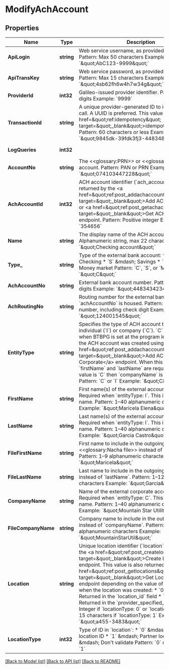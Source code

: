 # ModifyAchAccount

## Properties
Name | Type | Description | Notes
------------ | ------------- | ------------- | -------------
**ApiLogin** | **string** | Web service username, as provided by Galileo. Pattern: Max 50 characters Example: &#x60;\&quot;AbC123-9999\&quot;&#x60; | [optional] [default to AbC123-9999]
**ApiTransKey** | **string** | Web service password, as provided by Galileo. Pattern: Max 15 characters Example: &#x60;\&quot;4sb62fh6w4h7w34g\&quot;&#x60; | [optional] [default to 4sb62fh6w4h7w34g]
**ProviderId** | **int32** | Galileo-issued provider identifier. Pattern: Max 10 digits Example: &#x60;9999&#x60; | [optional] [default to 9999]
**TransactionId** | **string** | A unique provider-generated ID to identify this API call. A UUID is preferred. This value is used for &lt;a href&#x3D;\&quot;ref:idempotency\&quot; target&#x3D;\&quot;_blank\&quot;&gt;idempotency&lt;/a&gt;. Pattern: 60 characters or less Example: &#x60;\&quot;9845dk-39fdk3fj3-4483483478\&quot;&#x60; | [default to 123e4567-e89b-12d3-a456-426614174000]
**LogQueries** | **int32** |  | [optional] [default to LOG_QUERIES.0_]
**AccountNo** | **string** | The &lt;&lt;glossary:PRN&gt;&gt; or &lt;&lt;glossary:PAN&gt;&gt; of the account. Pattern: PAN or PRN  Example: &#x60;\&quot;074103447228\&quot;&#x60; | [default to 074103447228]
**AchAccountId** | **int32** | ACH account identifier (&#x60;ach_account_id&#x60;), as returned by the &lt;a href&#x3D;\&quot;ref:post_addachaccount\&quot; target&#x3D;\&quot;_blank\&quot;&gt;Add ACH Account&lt;/a&gt; or &lt;a href&#x3D;\&quot;ref:post_getachaccounts\&quot; target&#x3D;\&quot;_blank\&quot;&gt;Get ACH Accounts&lt;/a&gt; endpoint. Pattern: Positive integer Example: &#x60;354656&#x60; | [default to 354656]
**Name** | **string** | The display name of the ACH account. Pattern: Alphanumeric string, max 22 characters Example: &#x60;\&quot;Checking account\&quot;&#x60; | [optional] [default to null]
**Type_** | **string** | Type of the external bank account: * &#x60;C&#x60; &amp;mdash; Checking * &#x60;S&#x60; &amp;mdash; Savings * &#x60;M&#x60; &amp;mdash; Money market  Pattern: &#x60;C&#x60;, &#x60;S&#x60;, or &#x60;M&#x60; Example: &#x60;\&quot;C\&quot;&#x60; | [optional] [default to null]
**AchAccountNo** | **string** | External bank account number. Pattern: Max 22 digits Example: &#x60;\&quot;4483434234348\&quot;&#x60; | [optional] [default to null]
**AchRoutingNo** | **string** | Routing number for the external bank where &#x60;achAccountNo&#x60; is housed. Pattern: 9-digit routing number, including check digit Example: &#x60;\&quot;124001545\&quot;&#x60; | [optional] [default to null]
**EntityType** | **string** | Specifies the type of ACH account to modify: individual (&#x60;I&#x60;) or company (&#x60;C&#x60;). &#x60;C&#x60; is valid only when BTBPG is set at the program level and when the ACH account was created using the &lt;a href&#x3D;\&quot;ref:post_addachaccountcorporate\&quot; target&#x3D;\&quot;_blank\&quot;&gt;Add ACH Account Corporate&lt;/a&gt; endpoint. When this value is &#x60;I&#x60; then &#x60;firstName&#x60; and &#x60;lastName&#x60; are required. When this value is &#x60;C&#x60; then &#x60;companyName&#x60; is required. Pattern: &#x60;C&#x60; or &#x60;I&#x60; Example: &#x60;\&quot;C\&quot;&#x60; | [optional] [default to null]
**FirstName** | **string** | First name(s) of the external account holder. Required when &#x60;entityType: I&#x60;. This is a display name. Pattern: 1–40 alphanumeric characters Example: &#x60;\&quot;Maricela Elena\&quot;&#x60; | [optional] [default to null]
**LastName** | **string** | Last name(s) of the external account holder. Required when &#x60;entityType: I&#x60;. This is a display name. Pattern: 1–40 alphanumeric characters Example: &#x60;\&quot;Garcia Castro\&quot;&#x60; | [optional] [default to null]
**FileFirstName** | **string** | First name to include in the outgoing &lt;&lt;glossary:Nacha file&gt;&gt; instead of &#x60;firstName&#x60;. Pattern: 1–9 alphanumeric characters Example: &#x60;\&quot;Maricela\&quot;&#x60; | [optional] [default to null]
**FileLastName** | **string** | Last name to include in the outgoing Nacha file instead of &#x60;lastName&#x60;. Pattern: 1–12 alphanumeric characters Example: &#x60;\&quot;Garcia\&quot;&#x60; | [optional] [default to null]
**CompanyName** | **string** | Name of the external corporate account holder. Required when &#x60;entityType: C&#x60;.  This is a display name. Pattern: 1–40 alphanumeric characters Example: &#x60;\&quot;Mountain Star Utilities\&quot;&#x60; | [optional] [default to null]
**FileCompanyName** | **string** | Company name to include in the outgoing Nacha file instead of &#x60;companyName&#x60;. Pattern: 1–20 alphanumeric characters Example: &#x60;\&quot;MountainStarUtil\&quot;&#x60; | [optional] [default to null]
**Location** | **string** | Unique location identifier (&#x60;location&#x60;) as returned by the &lt;a href&#x3D;\&quot;ref:post_createlocation\&quot; target&#x3D;\&quot;_blank\&quot;&gt;Create Location&lt;/a&gt; endpoint.  This value is also returned by the &lt;a href&#x3D;\&quot;ref:post_getlocations\&quot; target&#x3D;\&quot;_blank\&quot;&gt;Get Locations&lt;/a&gt; endpoint depending on the value of &#x60;locationType&#x60; when the location was created: * &#x60;0&#x60; or &#x60;2&#x60; &amp;mdash; Returned in the &#x60;location_id&#x60; field * &#x60;1&#x60; &amp;mdash; Returned in the &#x60;provider_specified_id&#x60; field  Pattern: Integer if &#x60;locationType: 0&#x60; or &#x60;locationType: 2&#x60;; max 15 characters if &#x60;locationType: 1&#x60; Example: &#x60;\&quot;a455-3483\&quot;&#x60; | [optional] [default to null]
**LocationType** | **int32** | Type of ID in &#x60;location&#x60;: * &#x60;0&#x60; &amp;mdash; Galileo location ID * &#x60;1&#x60; &amp;mdash; Partner location ID * &#x60;2&#x60; &amp;mdash; Don&#x27;t validate  Pattern: &#x60;0&#x60; or &#x60;1&#x60; Example: &#x60;1&#x60; | [optional] [default to null]

[[Back to Model list]](../README.md#documentation-for-models) [[Back to API list]](../README.md#documentation-for-api-endpoints) [[Back to README]](../README.md)

